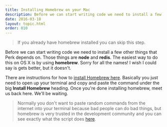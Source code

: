 ```yaml
---
title: Installing Homebrew on your Mac
description: Before we can start writing code we need to install a few other things that Perk depends on.
date: 2016-03-18
layout: topic.html
order: 010
---
```


> If you already have homebrew installed you can skip this step.

Before we can start writing code we need to install a few other things that Perk depends on. Those things are **node** and **redis**. The easiest way to do this on OS X is by using **homebrew**. Sorry for all the names! I wish I could say is gets better, but it doesn't.

There are instructions for how to [install Homebrew here](http://brew.sh/). Basically you just need to open up your terminal and copy and paste the command under the big **Install Homebrew** heading. Once you're done installing homebrew, meet us back here. We'll be waiting.

> Normally you don't want to paste random commands from the internet into your terminal because bad people can do bad things, but homebrew is very trusted in the development community and you can see exactly what the script does [here](https://github.com/Homebrew/homebrew/blob/master/share/doc/homebrew/Installation.md#installation).